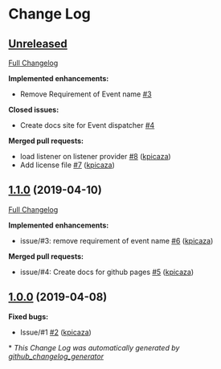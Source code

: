 # Change Log

## [Unreleased](https://github.com/antidot-framework/antidot-event-dispatcher/tree/HEAD)

[Full Changelog](https://github.com/antidot-framework/antidot-event-dispatcher/compare/1.1.0...HEAD)

**Implemented enhancements:**

- Remove Requirement of Event name [\#3](https://github.com/antidot-framework/antidot-event-dispatcher/issues/3)

**Closed issues:**

- Create docs site for Event dispatcher [\#4](https://github.com/antidot-framework/antidot-event-dispatcher/issues/4)

**Merged pull requests:**

- load listener on listener provider [\#8](https://github.com/antidot-framework/antidot-event-dispatcher/pull/8) ([kpicaza](https://github.com/kpicaza))
- Add license file [\#7](https://github.com/antidot-framework/antidot-event-dispatcher/pull/7) ([kpicaza](https://github.com/kpicaza))

## [1.1.0](https://github.com/antidot-framework/antidot-event-dispatcher/tree/1.1.0) (2019-04-10)
[Full Changelog](https://github.com/antidot-framework/antidot-event-dispatcher/compare/1.0.0...1.1.0)

**Implemented enhancements:**

- issue/\#3: remove requirement of event name [\#6](https://github.com/antidot-framework/antidot-event-dispatcher/pull/6) ([kpicaza](https://github.com/kpicaza))

**Merged pull requests:**

- issue/\#4: Create docs for github pages [\#5](https://github.com/antidot-framework/antidot-event-dispatcher/pull/5) ([kpicaza](https://github.com/kpicaza))

## [1.0.0](https://github.com/antidot-framework/antidot-event-dispatcher/tree/1.0.0) (2019-04-08)
**Fixed bugs:**

- Issue/\#1 [\#2](https://github.com/antidot-framework/antidot-event-dispatcher/pull/2) ([kpicaza](https://github.com/kpicaza))



\* *This Change Log was automatically generated by [github_changelog_generator](https://github.com/skywinder/Github-Changelog-Generator)*